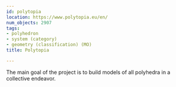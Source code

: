 ```yaml
---
id: polytopia
location: https://www.polytopia.eu/en/
num_objects: 2907
tags:
- polyhedron
- system (category)
- geometry (classification) (MO)
title: Polytopia

---
```


The main goal of the project is to build models of all polyhedra in a collective endeavor.
